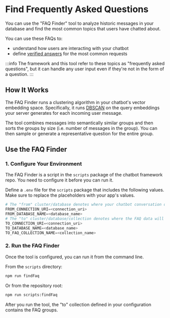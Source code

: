 # Find Frequently Asked Questions

You can use the "FAQ Finder" tool to analyze historic messages in your database
and find the most common topics that users have chatted about.

You can use these FAQs to:

- understand how users are interacting with your chatbot
- define [verified answers](./verified-answers) for the most common requests

:::info
The framework and this tool refer to these topics as "frequently asked
questions", but it can handle any user input even if they're not in the form of
a question.
:::

## How It Works

The FAQ Finder runs a clustering algorithm in your chatbot's vector embedding
space. Specifically, it runs [DBSCAN](https://en.wikipedia.org/wiki/DBSCAN) on
the query embeddings your server generates for each incoming user message.

The tool combines messages into semantically similar groups and then sorts the
groups by size (i.e. number of messages in the group). You can then sample or
generate a representative question for the entire group.

## Use the FAQ Finder

### 1. Configure Your Environment

The FAQ Finder is a script in the `scripts` package of the chatbot framework
repo. You need to configure it before you can run it.

Define a `.env` file for the `scripts` package that includes the following
values. Make sure to replace the placeholders with your app's values.

```python title="/packages/scripts/.env"
# The "from" cluster/database denotes where your chatbot conversation data is stored
FROM_CONNECTION_URI=<connection_uri>
FROM_DATABASE_NAME=<database_name>
# The "to" cluster/database/collection denotes where the FAQ data will be stored
TO_CONNECTION_URI=<connection_uri>
TO_DATABASE_NAME=<database_name>
TO_FAQ_COLLECTION_NAME=<collection_name>
```

### 2. Run the FAQ Finder

Once the tool is configured, you can run it from the command line.

From the `scripts` directory:

```sh
npm run findFaq
```

Or from the repository root:

```sh
npm run scripts:findFaq
```

After you run the tool, the "to" collection defined in your configuration
contains the FAQ groups.
